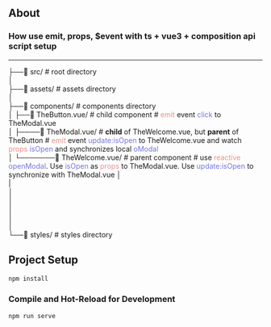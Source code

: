 ## About

### How use emit, props, $event with ts + vue3 + composition api script setup

---

├──📁 src/ # root directory  
│  
├──📁 assets/ # assets directory  
│  
├──📁 components/ # components directory  
│ ├──📄 TheButton.vue/ # child component # <span style="color:#e9918c"> emit</span> event <span style="color:#7375dd"> click</span> to TheModal.vue  
│ ├────📄 TheModal.vue/ # **child** of TheWelcome.vue, but **parent** of TheButton # <span style="color:#e9918c"> emit</span> </span> event <span style="color:#7375dd"> update:isOpen</span> to TheWelcome.vue and watch <span style="color:#e9918c"> props<span style="color:#7375dd"> isOpen</span> </span> and synchronizes local <span style="color:#7375dd"> oModal</span>  
│ └───────📄 TheWelcome.vue/ # parent component # use <span style="color:#e9918c"> reactive</span> <span style="color:#7375dd"> openModal</span>. Use <span style="color:#7375dd"> isOpen </span> as <span style="color:#e9918c"> props</span> to TheModal.vue. Use <span style="color:#7375dd"> update:isOpen</span> to synchronize with TheModal.vue
│  
|   
│  
│  
│  
│  
│  
└──📁 styles/ # styles directory

## Project Setup

```sh
npm install
```

### Compile and Hot-Reload for Development

```sh
npm run serve
```
